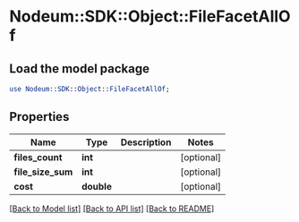 # Nodeum::SDK::Object::FileFacetAllOf

## Load the model package
```perl
use Nodeum::SDK::Object::FileFacetAllOf;
```

## Properties
Name | Type | Description | Notes
------------ | ------------- | ------------- | -------------
**files_count** | **int** |  | [optional] 
**file_size_sum** | **int** |  | [optional] 
**cost** | **double** |  | [optional] 

[[Back to Model list]](../README.md#documentation-for-models) [[Back to API list]](../README.md#documentation-for-api-endpoints) [[Back to README]](../README.md)


